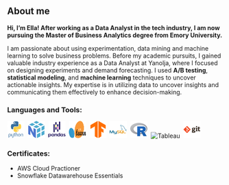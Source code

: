 ## About me
**Hi, I’m Ella! After working as a Data Analyst in the tech industry, I am now pursuing the Master of Business Analytics degree from  Emory University.** 

I am passionate about using experimentation, data mining and machine learning to solve business problems. Before my academic pursuits, I gained valuable industry experience as a Data Analyst at Yanolja, where I focused on designing experiments and demand forecasting. I used **A/B testing**, **statistical modeling**, and **machine learning** techniques to uncover actionable insights. My expertise is in utilizing data to uncover insights and communicating them effectively to enhance decision-making.

### Languages and Tools:
<div>
  <img src="https://github.com/devicons/devicon/blob/master/icons/python/python-original-wordmark.svg" title="Python" alt="Python" width="40" height="40"/>&nbsp;
  <img src="https://github.com/devicons/devicon/blob/master/icons/numpy/numpy-original.svg" title="Numpy" alt="Numpy" width="40" height="40"/>&nbsp;
  <img src="https://github.com/devicons/devicon/blob/master/icons/pandas/pandas-original-wordmark.svg" title="Pandas" alt="Pandas" width="40" height="40"/>&nbsp;
  <img src="https://github.com/scikit-learn/scikit-learn/blob/main/doc/logos/scikit-learn-logo-without-subtitle.svg" title="Scikit-learn" alt="Scikit-learn" width="40" height="40"/>&nbsp; 
  <img src="https://github.com/devicons/devicon/blob/master/icons/tensorflow/tensorflow-original.svg" title="Tensorflow" alt="Tensorflow" width="40" height="40"/>&nbsp;
  <img src="https://github.com/devicons/devicon/blob/master/icons/mysql/mysql-original-wordmark.svg" title="MySQL"  alt="MySQL" width="40" height="40"/>&nbsp;
  <img src="https://github.com/devicons/devicon/blob/master/icons/r/r-original.svg" title="R" alt="R" width="40" height="40"/>&nbsp;
  <img src="https://cdn.worldvectorlogo.com/logos/tableau-software.svg" title="Tableau"  alt="Tableau" width="40" height="40"/>&nbsp;
  <img src="https://github.com/devicons/devicon/blob/master/icons/git/git-original-wordmark.svg" title="Git" **alt="Git" width="40" height="40"/>
</div>

### Certificates:
* AWS Cloud Practioner
* Snowflake Datawarehouse Essentials
